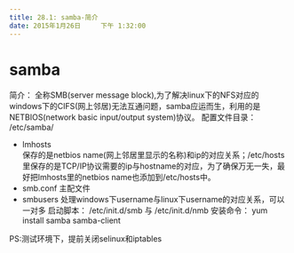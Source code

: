 ```yaml
---
title: 28.1: samba-简介
date: 2015年1月26日	 下午 1:32:00
---
```

 
samba
==============================
简介：
全称SMB(server message block),为了解决linux下的NFS对应的windows下的CIFS(网上邻居)无法互通问题，samba应运而生，利用的是NETBIOS(network basic input/output system)协议。
配置文件目录：
/etc/samba/
* lmhosts  
保存的是netbios name(网上邻居里显示的名称)和ip的对应关系；/etc/hosts里保存的是TCP/IP协议需要的ip与hostname的对应，为了确保万无一失，最好把lmhosts里的netbios name也添加到/etc/hosts中。
* smb.conf  主配文件
* smbusers  处理windows下username与linux下username的对应关系，可以一对多
启动脚本：
/etc/init.d/smb 与 /etc/init.d/nmb
安装命令：
yum install samba samba-client
 
PS:测试环境下，提前关闭selinux和iptables
